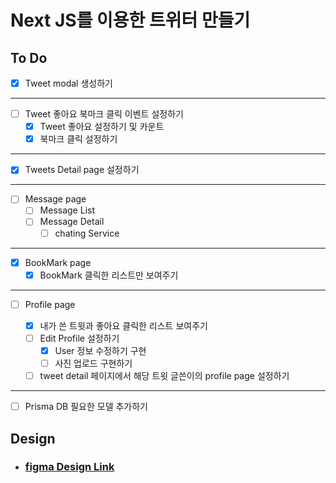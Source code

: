 # Next JS를 이용한 트위터 만들기

## To Do

- [x] Tweet modal 생성하기

---

- [ ] Tweet 좋아요 북마크 클릭 이벤트 설정하기
  - [x] Tweet 좋아요 설정하기 및 카운트
  - [x] 북마크 클릭 설정하기

---

- [x] Tweets Detail page 설정하기

---

- [ ] Message page
  - [ ] Message List
  - [ ] Message Detail
    - [ ] chating Service

---

- [x] BookMark page
  - [x] BookMark 클릭한 리스트만 보여주기

---

- [ ] Profile page

  - [x] 내가 쓴 트윗과 좋아요 클릭한 리스트 보여주기
  - [ ] Edit Profile 설정하기
    - [x] User 정보 수정하기 구현
    - [ ] 사진 업로드 구현하기
  - [ ] tweet detail 페이지에서 해당 트윗 글쓴이의 profile page 설정하기

---

- [ ] Prisma DB 필요한 모델 추가하기

## Design

- ### [figma Design Link](https://www.figma.com/file/EpLzVjzxkTfxvqFc3CzMow/twt?node-id=0%3A1)
